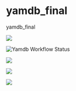 # yamdb_final
yamdb_final

![](https://github.com/AlexeyKondrukevich/yamdb_final/actions/workflows/yamdb_workflow/badge.svg)

![Yamdb Workflow Status](https://github.com/AlexeyKondrukevich/yamdb_final/actions/workflows/yamdb_workflow.yml/badge.svg?branch=master&event=push)

![](https://github.com/AlexeyKondrukevich/yamdb_final/actions/workflows/yamdb_workflow/badge.svg)

![](https://img.shields.io/badge/Developed%20by-Kondr-blue)

![](https://github.com/github/docs/actions/workflows/main.yml/badge.svg)